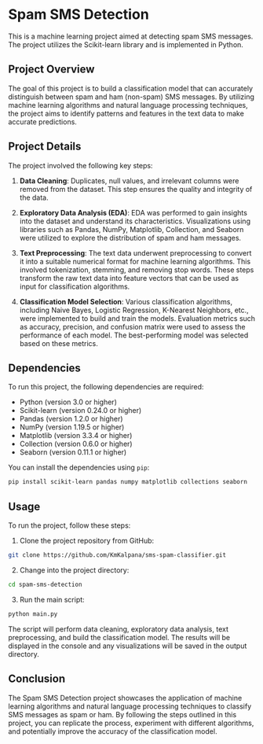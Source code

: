 # Spam SMS Detection

This is a machine learning project aimed at detecting spam SMS messages. The project utilizes the Scikit-learn library and is implemented in Python.
## Project Overview

The goal of this project is to build a classification model that can accurately distinguish between spam and ham (non-spam) SMS messages. By utilizing machine learning algorithms and natural language processing techniques, the project aims to identify patterns and features in the text data to make accurate predictions.

## Project Details

The project involved the following key steps:

1. **Data Cleaning**: Duplicates, null values, and irrelevant columns were removed from the dataset. This step ensures the quality and integrity of the data.

2. **Exploratory Data Analysis (EDA)**: EDA was performed to gain insights into the dataset and understand its characteristics. Visualizations using libraries such as Pandas, NumPy, Matplotlib, Collection, and Seaborn were utilized to explore the distribution of spam and ham messages.

3. **Text Preprocessing**: The text data underwent preprocessing to convert it into a suitable numerical format for machine learning algorithms. This involved tokenization, stemming, and removing stop words. These steps transform the raw text data into feature vectors that can be used as input for classification algorithms.

4. **Classification Model Selection**: Various classification algorithms, including Naive Bayes, Logistic Regression, K-Nearest Neighbors, etc., were implemented to build and train the models. Evaluation metrics such as accuracy, precision, and confusion matrix were used to assess the performance of each model. The best-performing model was selected based on these metrics.

## Dependencies

To run this project, the following dependencies are required:

- Python (version 3.0 or higher)
- Scikit-learn (version 0.24.0 or higher)
- Pandas (version 1.2.0 or higher)
- NumPy (version 1.19.5 or higher)
- Matplotlib (version 3.3.4 or higher)
- Collection (version 0.6.0 or higher)
- Seaborn (version 0.11.1 or higher)

You can install the dependencies using `pip`:

```bash
pip install scikit-learn pandas numpy matplotlib collections seaborn
```

## Usage

To run the project, follow these steps:

1. Clone the project repository from GitHub:

```bash
git clone https://github.com/KmKalpana/sms-spam-classifier.git
```

2. Change into the project directory:

```bash
cd spam-sms-detection
```

3. Run the main script:

```bash
python main.py
```

The script will perform data cleaning, exploratory data analysis, text preprocessing, and build the classification model. The results will be displayed in the console and any visualizations will be saved in the output directory.

## Conclusion

The Spam SMS Detection project showcases the application of machine learning algorithms and natural language processing techniques to classify SMS messages as spam or ham. By following the steps outlined in this project, you can replicate the process, experiment with different algorithms, and potentially improve the accuracy of the classification model.
